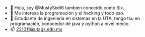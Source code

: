 - 👋 Hola, soy @MustySix66 tambien conocido como Six.
- 👀 Me interesa la programación y el hacking y todo eso.
- 🌱 Estudiante de ingenieria en sistemas en la UTA, tengo tsu en programación, conocedor de java y python a nivel medio.
- 📫 231011@utags.edu.mx

<!---
MustySix66/MustySix66 is a ✨ special ✨ repository because its `README.md` (this file) appears on your GitHub profile.
You can click the Preview link to take a look at your changes.
--->
